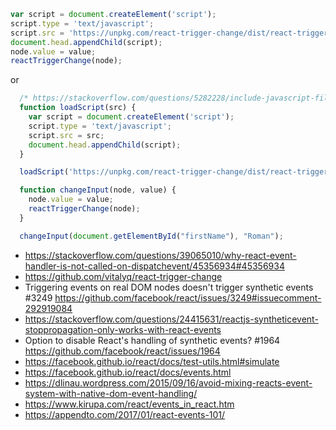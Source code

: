 ```javascript
var script = document.createElement('script');
script.type = 'text/javascript';
script.src = 'https://unpkg.com/react-trigger-change/dist/react-trigger-change.js';
document.head.appendChild(script);
node.value = value;
reactTriggerChange(node);
```

or

```javascript
  /* https://stackoverflow.com/questions/5282228/include-javascript-file-in-chrome-console */
  function loadScript(src) {
    var script = document.createElement('script');
    script.type = 'text/javascript';
    script.src = src;
    document.head.appendChild(script);
  }

  loadScript('https://unpkg.com/react-trigger-change/dist/react-trigger-change.js');

  function changeInput(node, value) {
    node.value = value;
    reactTriggerChange(node);
  }

  changeInput(document.getElementById("firstName"), "Roman");
```

- https://stackoverflow.com/questions/39065010/why-react-event-handler-is-not-called-on-dispatchevent/45356934#45356934
- https://github.com/vitalyq/react-trigger-change
- Triggering events on real DOM nodes doesn't trigger synthetic events #3249 https://github.com/facebook/react/issues/3249#issuecomment-292919084
- https://stackoverflow.com/questions/24415631/reactjs-syntheticevent-stoppropagation-only-works-with-react-events
- Option to disable React's handling of synthetic events? #1964 https://github.com/facebook/react/issues/1964
- https://facebook.github.io/react/docs/test-utils.html#simulate
- https://facebook.github.io/react/docs/events.html
- https://dlinau.wordpress.com/2015/09/16/avoid-mixing-reacts-event-system-with-native-dom-event-handling/
- https://www.kirupa.com/react/events_in_react.htm  
- https://appendto.com/2017/01/react-events-101/
